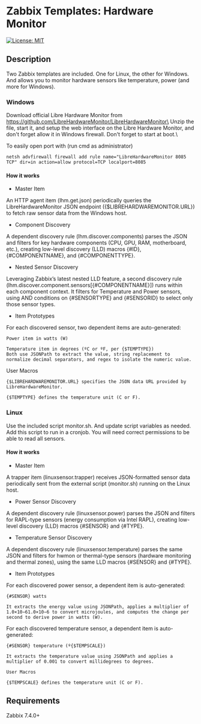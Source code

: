 # Zabbix Templates: Hardware Monitor
[![License: MIT](https://img.shields.io/badge/License-MIT-yellow.svg)](https://opensource.org/licenses/MIT)

## Description

Two Zabbix templates are included. One for Linux, the other for Windows. And allows you to monitor hardware sensors like temperature, power (and more for Windows).

### Windows

Download official Libre Hardware Monitor from https://github.com/LibreHardwareMonitor/LibreHardwareMonitor\
Unzip the file, start it, and setup the web interface on the Libre Hardware Monitor, and don't forget allow it in Windows firewall. Don't forget to start at boot.\

To easily open port with (run cmd as administrator)

    netsh advfirewall firewall add rule name="LibreHardwareMonitor 8085 TCP" dir=in action=allow protocol=TCP localport=8085

#### How it works
 
 - Master Item

 An HTTP agent item (lhm.get.json) periodically queries the LibreHardwareMonitor JSON endpoint ({$LIBREHARDWAREMONITOR.URL}) to fetch raw sensor data from the Windows host.

 - Component Discovery

 A dependent discovery rule (lhm.discover.components) parses the JSON and filters for key hardware components (CPU, GPU, RAM, motherboard, etc.), creating low-level discovery (LLD) macros {#ID}, {#COMPONENTNAME}, and {#COMPONENTTYPE}.

 - Nested Sensor Discovery

 Leveraging Zabbix’s latest nested LLD feature, a second discovery rule (lhm.discover.component.sensors[{#COMPONENTNAME}]) runs within each component context. It filters for Temperature and Power sensors, using AND conditions on {#SENSORTYPE} and {#SENSORID} to select only those sensor types.

 - Item Prototypes

 For each discovered sensor, two dependent items are auto-generated:

    Power item in watts (W)

    Temperature item in degrees (ºC or ºF, per {$TEMPTYPE})
    Both use JSONPath to extract the value, string replacement to normalize decimal separators, and regex to isolate the numeric value.

 User Macros

    {$LIBREHARDWAREMONITOR.URL} specifies the JSON data URL provided by LibreHardwareMonitor.

    {$TEMPTYPE} defines the temperature unit (C or F).

### Linux

Use the included script monitor.sh. And update script variables as needed.\
Add this script to run in a cronjob. You will need correct permissions to be able to read all sensors.

#### How it works

 - Master Item

 A trapper item (linuxsensor.trapper) receives JSON-formatted sensor data periodically sent from the external script (monitor.sh) running on the Linux host.

 - Power Sensor Discovery

 A dependent discovery rule (linuxsensor.power) parses the JSON and filters for RAPL-type sensors (energy consumption via Intel RAPL), creating low-level discovery (LLD) macros {#SENSOR} and {#TYPE}.

 - Temperature Sensor Discovery

 A dependent discovery rule (linuxsensor.temperature) parses the same JSON and filters for hwmon or thermal-type sensors (hardware monitoring and thermal zones), using the same LLD macros {#SENSOR} and {#TYPE}.

 - Item Prototypes

 For each discovered power sensor, a dependent item is auto-generated:

    {#SENSOR} watts
    
    It extracts the energy value using JSONPath, applies a multiplier of 1.0×10−61.0×10−6 to convert microjoules, and computes the change per second to derive power in watts (W).

 For each discovered temperature sensor, a dependent item is auto-generated:
    
    {#SENSOR} temperature (º{$TEMPSCALE})
    
    It extracts the temperature value using JSONPath and applies a multiplier of 0.001 to convert millidegrees to degrees.

    User Macros

    {$TEMPSCALE} defines the temperature unit (C or F).

## Requirements

Zabbix 7.4.0+
